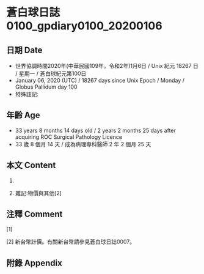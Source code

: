 # 蒼白球日誌0100_gpdiary0100_20200106 #

## 日期 Date ##

* 世界協調時間2020年(中華民國109年，令和2年)1月6日 / Unix 紀元 18267 日 / 星期一 / 蒼白球紀元第100日
* January 06, 2020 (UTC) / 18267 days since Unix Epoch / Monday / Globus Pallidum day 100
* 特殊註記:

## 年齡 Age ##

* 33 years 8 months 14 days old / 2 years 2 months 25 days after acquiring ROC Surgical Pathology Licence
* 33 歲 8 個月 14 天 / 成為病理專科醫師 2 年 2 個月 25 天

## 本文 Content ##

1. 

    
2. 雜記:物價與其他[2]

    

## 注釋 Comment ##

[1] 


[2] 新台幣計價。有關新台幣請參見蒼白球日誌0007。



## 附錄 Appendix ##


